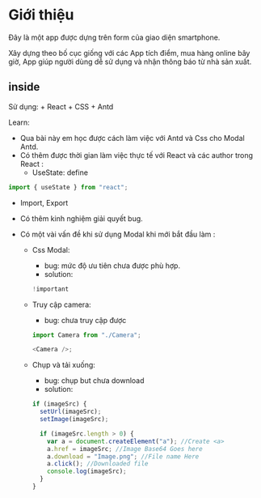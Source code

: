 # Giới thiệu

Đây là một app được dựng trên form của giao diện smartphone.

Xây dựng theo bố cục giống với các App tích điểm, mua hàng online bây giờ, App giúp người dùng dễ sử dụng và nhận thông báo từ nhà sản xuất.

## inside

Sử dụng: + React + CSS + Antd

Learn:

- Qua bài này em học được cách làm việc với Antd và Css cho Modal Antd.
- Có thêm được thời gian làm việc thực tế với React và các author trong React :
  - UseState: define

```js
import { useState } from "react";
```

- Import, Export
- Có thêm kinh nghiệm giải quyết bug.
- Có một vài vấn đề khi sử dụng Modal khi mới bắt đầu làm :

  - Css Modal:
    - bug: mức độ ưu tiên chưa được phù hợp.
    - solution:
    ```cs
    !important
    ```
  - Truy cập camera:

    - bug: chưa truy cập được

    ```js
    import Camera from "./Camera";

    <Camera />;
    ```

  - Chụp và tải xuống:

    - bug: chụp but chưa download
    - solution:

    ```js
    if (imageSrc) {
      setUrl(imageSrc);
      setImage(imageSrc);

      if (imageSrc.length > 0) {
        var a = document.createElement("a"); //Create <a>
        a.href = imageSrc; //Image Base64 Goes here
        a.download = "Image.png"; //File name Here
        a.click(); //Downloaded file
        console.log(imageSrc);
      }
    }
    ```
